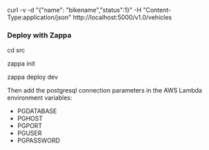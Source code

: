curl -v -d "{\"name\": \"bikename\",\"status\":1}" -H "Content-Type:application/json" http://localhost:5000/v1.0/vehicles

### Deploy with Zappa

cd src

zappa init

zappa deploy dev

Then add the postgresql connection parameters in the AWS Lambda environment variables:

- PGDATABASE
- PGHOST
- PGPORT
- PGUSER
- PGPASSWORD